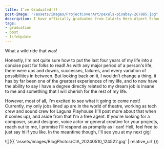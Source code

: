 ```yaml
---
title: I've Graduated!!!
post-image: "/assets/images/ProjectCoverArt/pexels-pixabay-267885.jpg"
description: I have officially graduated from CalArts Herb Alpert School of Music!!!
tags:
- graduation
- post
- lifeUpdate
---
```


What a wild ride that was!

Honestly, I'm not quite sure how to put the last four years of my life into a concise post for folks to read! As with any major period of a person's life, there were ups and downs, successes, failures, and every variation of possibilities in between. But looking back on it, I wouldn't change a thing, it has by far been one of the greatest experiences of my life, and to now have the ability to say I have a degree directly related to my dream job is insane to me and something that I will cherish for the rest of my life. 

However, most of all, I'm excited to see what it going to come next! Currently, my only jobs lined up are in the world of theatre, working as tech crew and sound crew for Laguna Playhouse (I'll post more about that when it comes up), and aside from that I'm a free agent. If you're looking for a composer, sound designer, voice actor or general creative for your projects, reach out to me, I promise I'll respond as promptly as I can! Hell, feel free to just say hi if you like. In the meantime though, I'll see you at my next gig!

![]({{ 'assets/images/BlogPhotos/CIA_20240510_124522.jpg' | relative_url }})
